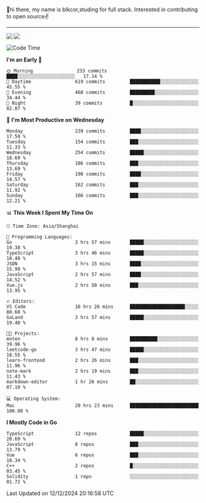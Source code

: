 👋hi there, my name is blkcor,studing for full stack.
Interested in contributing to open source✌️

<hr/>

![](https://github-readme-stats.vercel.app/api?username=blkcor)
<a href="https://github.com/blkcor/github-readme-stats">
    <img align="left" src="https://github-readme-stats.vercel.app/api/top-langs/?username=blkcor&hide=jupyter%20notebook,shaderlab,tex,c%23&langs_count=9" />
</a>


<!--START_SECTION:waka-->
![Code Time](http://img.shields.io/badge/Code%20Time-1%2C487%20hrs%2035%20mins-blue)

**I'm an Early 🐤** 

```text
🌞 Morning                233 commits         ████░░░░░░░░░░░░░░░░░░░░░   17.14 % 
🌆 Daytime                619 commits         ███████████░░░░░░░░░░░░░░   45.55 % 
🌃 Evening                468 commits         █████████░░░░░░░░░░░░░░░░   34.44 % 
🌙 Night                  39 commits          █░░░░░░░░░░░░░░░░░░░░░░░░   02.87 % 
```
📅 **I'm Most Productive on Wednesday** 

```text
Monday                   239 commits         ████░░░░░░░░░░░░░░░░░░░░░   17.59 % 
Tuesday                  154 commits         ███░░░░░░░░░░░░░░░░░░░░░░   11.33 % 
Wednesday                254 commits         █████░░░░░░░░░░░░░░░░░░░░   18.69 % 
Thursday                 186 commits         ███░░░░░░░░░░░░░░░░░░░░░░   13.69 % 
Friday                   198 commits         ████░░░░░░░░░░░░░░░░░░░░░   14.57 % 
Saturday                 162 commits         ███░░░░░░░░░░░░░░░░░░░░░░   11.92 % 
Sunday                   166 commits         ███░░░░░░░░░░░░░░░░░░░░░░   12.21 % 
```


📊 **This Week I Spent My Time On** 

```text
🕑︎ Time Zone: Asia/Shanghai

💬 Programming Languages: 
Go                       3 hrs 57 mins       █████░░░░░░░░░░░░░░░░░░░░   19.38 % 
TypeScript               3 hrs 46 mins       █████░░░░░░░░░░░░░░░░░░░░   18.48 % 
JSON                     3 hrs 15 mins       ████░░░░░░░░░░░░░░░░░░░░░   15.99 % 
JavaScript               2 hrs 57 mins       ████░░░░░░░░░░░░░░░░░░░░░   14.52 % 
Vue.js                   2 hrs 50 mins       ███░░░░░░░░░░░░░░░░░░░░░░   13.95 % 

🔥 Editors: 
VS Code                  16 hrs 26 mins      ████████████████████░░░░░   80.60 % 
GoLand                   3 hrs 57 mins       █████░░░░░░░░░░░░░░░░░░░░   19.40 % 

🐱‍💻 Projects: 
moten                    8 hrs 8 mins        ██████████░░░░░░░░░░░░░░░   39.96 % 
leetcode-go              3 hrs 47 mins       █████░░░░░░░░░░░░░░░░░░░░   18.55 % 
learn-frontend           2 hrs 26 mins       ███░░░░░░░░░░░░░░░░░░░░░░   11.96 % 
note-mark                2 hrs 19 mins       ███░░░░░░░░░░░░░░░░░░░░░░   11.43 % 
markdown-editor          1 hr 26 mins        ██░░░░░░░░░░░░░░░░░░░░░░░   07.10 % 

💻 Operating System: 
Mac                      20 hrs 23 mins      █████████████████████████   100.00 % 
```

**I Mostly Code in Go** 

```text
TypeScript               12 repos            █████░░░░░░░░░░░░░░░░░░░░   20.69 % 
JavaScript               8 repos             ███░░░░░░░░░░░░░░░░░░░░░░   13.79 % 
Vue                      6 repos             ███░░░░░░░░░░░░░░░░░░░░░░   10.34 % 
C++                      2 repos             █░░░░░░░░░░░░░░░░░░░░░░░░   03.45 % 
Solidity                 1 repo              ░░░░░░░░░░░░░░░░░░░░░░░░░   01.72 % 
```




 Last Updated on 12/12/2024 20:16:58 UTC
<!--END_SECTION:waka-->


